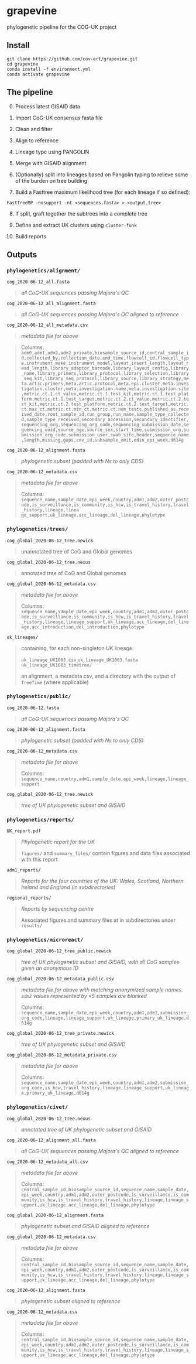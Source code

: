 # grapevine
phylogenetic pipeline for the COG-UK project

## Install
```
git clone https://github.com/cov-ert/grapevine.git
cd grapevine
conda install -f environment.yml
conda activate grapevine
```

## The pipeline

0) Process latest GISAID data 

1) Import CoG-UK consensus fasta file

2) Clean and filter

3) Align to reference

4) Lineage type using PANGOLIN

5) Merge with GISAID alignment

6) (Optionally) split into lineages based on Pangolin typing to relieve some of the burden on tree building

7) Build a Fasttree maximum likelihood tree (for each lineage if so defined):

```
FastTreeMP -nosupport -nt <sequences.fasta> > <output.tree>
```

8) If split, graft together the subtrees into a complete tree

9) Define and extract UK clusters using `cluster-funk`

10) Build reports


## Outputs

### `phylogenetics/alignment/`
`cog_2020-06-12_all.fasta`
> *all CoG-UK sequences passing Majora's QC*

`cog_2020-06-12_all_alignment.fasta`  
> *all CoG-UK sequences passing Majora's QC aligned to reference*

`cog_2020-06-12_all_metadata.csv`
> *metadata file for above*

> Columns: `adm0,adm1,adm2,adm2_private,biosample_source_id,central_sample_id,collected_by,collection_date,end_time,flowcell_id,flowcell_type,instrument_make,instrument_model,layout_insert_length,layout_read_length,library_adaptor_barcode,library_layout_config,library_name,library_primers,library_protocol,library_selection,library_seq_kit,library_seq_protocol,library_source,library_strategy,meta.artic.primers,meta.artic.protocol,meta.epi.cluster,meta.investigation.cluster,meta.investigation.name,meta.investigation.site,metric.ct.1.ct_value,metric.ct.1.test_kit,metric.ct.1.test_platform,metric.ct.1.test_target,metric.ct.2.ct_value,metric.ct.2.test_kit,metric.ct.2.test_platform,metric.ct.2.test_target,metric.ct.max_ct,metric.ct.min_ct,metric.ct.num_tests,published_as,received_date,root_sample_id,run_group,run_name,sample_type_collected,sample_type_received,secondary_accession,secondary_identifier,sequencing_org,sequencing_org_code,sequencing_submission_date,sequencing_uuid,source_age,source_sex,start_time,submission_org,submission_org_code,submission_user,swab_site,header,sequence_name,length,missing,gaps,cov_id,subsample_omit,edin_epi_week,d614g`

`cog_2020-06-12_alignment.fasta`
> *phylogenetic subset (padded with Ns to only CDS)*

`cog_2020-06-12_metadata.csv`
> *metadata file for above*
> 
> Columns: `sequence_name,sample_date,epi_week,country,adm1,adm2,outer_postcode,is_surveillance,is_community,is_hcw,is_travel_history,travel_history,lineage,linea
ge_support,uk_lineage,acc_lineage,del_lineage,phylotype`

### `phylogenetics/trees/`

`cog_global_2020-06-12_tree.newick`
> unannotated tree of CoG and Global genomes

`cog_global_2020-06-12_tree.nexus`
> annotated tree of CoG and Global genomes

`cog_global_2020-06-12_metadata.csv`
> *metadata file for above*
> 
> Columns: `sequence_name,sample_date,epi_week,country,adm1,adm2,outer_postcode,is_surveillance,is_community,is_hcw,is_travel_history,travel_history,lineage,lineage_support,uk_lineage,acc_lineage,del_lineage,acc_introduction,del_introduction,phylotype`

`uk_lineages/`
> containing, for each non-singleton UK lineage:
> 
> `uk_lineage_UK1003.csv`
> `uk_lineage_UK1003.fasta`
> `uk_lineage_UK1003_timetree/`
> 
> an alignment, a metadata csv, and a directory with the output of `TreeTime` (where applicable)

### `phylogenetics/public/`

`cog_2020-06-12.fasta`
> *all CoG-UK sequences passing Majora's QC*

`cog_2020-06-12_alignment.fasta`
> *phylogenetic subset (padded with Ns to only CDS)*

`cog_2020-06-12_metadata.csv`
> *metadata file for above*
> 
> Columns: `sequence_name,country,adm1,sample_date,epi_week,lineage,lineage_support`

`cog_global_2020-06-12_tree.newick`
> *tree of UK phylogenetic subset and GISAID*

### `phylogenetics/reports/`

`UK_report.pdf`
> *Phylogenetic report for the UK*
> 
> `figures/` and `summary_files/` contain figures and data files associated with this report

`adm1_reports/`
> *Reports for the four countries of the UK: Wales, Scotland, Northern Ireland and England (in subdirectories)*

`regional_reports/`
>*Reports by sequencing centre*
>
> Associated figures and summary files at in subdirectories under `results/`

### `phylogenetics/microreact/`

`cog_global_2020-06-12_tree_public.newick`
> *tree of UK phylogenetic subset and GISAID, with all CoG samples given an anonymous ID*

`cog_global_2020-06-12_metadata_public.csv`
> *metadata file for above with matching anonymized sample names. `adm2` values represented by <5 samples are blanked*
> 
> Columns:
> `sequence_name,sample_date,epi_week,country,adm1,adm2,submission_org_code,lineage,lineage_support,uk_lineage,primary_uk_lineage,d614g`

`cog_global_2020-06-12_tree_private.newick`
> *tree of UK phylogenetic subset and GISAID*

`cog_global_2020-06-12_metadata_private.csv`
> *metadata file for above*
>
> Columns:
> `sequence_name,sample_date,epi_week,country,adm1,adm2,submission_org_code,is_hcw,travel_history,lineage,lineage_support,uk_lineage,primary_uk_lineage,d614g`

### `phylogenetics/civet/`

`cog_global_2020-06-12_tree.nexus`
> *annotated tree of UK phylogenetic subset and GISAID*

`cog_2020-06-12_alignment_all.fasta`
> *all CoG-UK sequences passing Majora's QC aligned to reference*

`cog_2020-06-12_metadata_all.csv`  
> *metadata file for above*
> 
> Columns:
> `central_sample_id,biosample_source_id,sequence_name,sample_date,epi_week,country,adm1,adm2,outer_postcode,is_surveillance,is_community,is_hcw,is_travel_history,travel_history,lineage,lineage_support,uk_lineage,acc_lineage,del_lineage,phylotype`

`cog_global_2020-06-12_alignment.fasta`
> *phylogenetic subset and GISAID aligned to reference*

`cog_global_2020-06-12_metadata.csv`
> *metadata file for above*
> 
> Columns:
> `central_sample_id,biosample_source_id,sequence_name,sample_date,epi_week,country,adm1,adm2,outer_postcode,is_surveillance,is_community,is_hcw,is_travel_history,travel_history,lineage,lineage_support,uk_lineage,acc_lineage,del_lineage,phylotype`

`cog_2020-06-12_alignment.fasta`
> *phylogenetic subset aligned to reference*

`cog_2020-06-12_metadata.csv`
> *metadata file for above*
> 
> Columns:
> `central_sample_id,biosample_source_id,sequence_name,sample_date,epi_week,country,adm1,adm2,outer_postcode,is_surveillance,is_community,is_hcw,is_travel_history,travel_history,lineage,lineage_support,uk_lineage,acc_lineage,del_lineage,phylotype`
